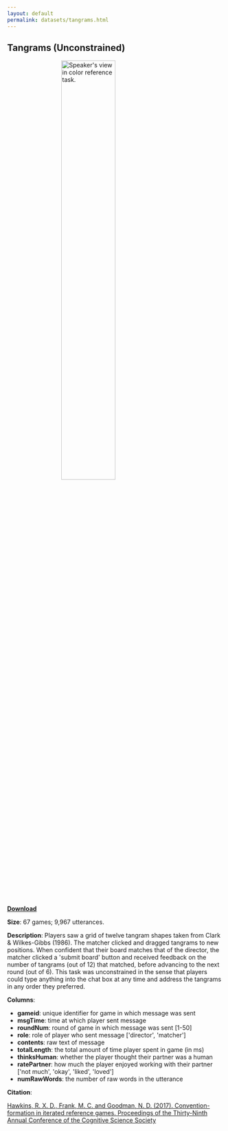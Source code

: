 ```yaml
---
layout: default
permalink: datasets/tangrams.html
---
```


## Tangrams (Unconstrained)

<img alt="Speaker's view in color reference task." src="{{site.url}}{{site.baseurl}}/images/research/tangrams.png" width="50%" style="display: block; margin: auto;"/>

[**Download**](https://raw.githubusercontent.com/hawkrobe/reference_games/master/data/tangrams_unconstrained/tangramsUnconstrainedMessages.csv)

**Size**: 67 games; 9,967 utterances.

**Description**: Players saw a grid of twelve tangram shapes taken from Clark & Wilkes-Gibbs (1986). The matcher clicked and dragged tangrams to new positions. When confident that their board matches that of the director, the matcher clicked a 'submit board' button and received feedback on the number of tangrams (out of 12) that matched, before advancing to the next round (out of 6). This task was unconstrained in the sense that players could type anything into the chat box at any time and address the tangrams in any order they preferred.

**Columns**:

* **gameid**: unique identifier for game in which message was sent
* **msgTime**: time at which player sent message
* **roundNum**: round of game in which message was sent [1-50]
* **role**: role of player who sent message ['director', 'matcher']
* **contents**: raw text of message
* **totalLength**: the total amount of time player spent in game (in ms)
* **thinksHuman**: whether the player thought their partner was a human
* **ratePartner**: how much the player enjoyed working with their partner ['not much', 'okay', 'liked', 'loved']
* **numRawWords**: the number of raw words in the utterance

**Citation**:

[Hawkins, R. X. D., Frank, M. C. and Goodman, N. D. (2017). Convention-formation in iterated reference games. Proceedings of the Thirty-Ninth Annual Conference of the Cognitive Science Society](https://cocolab.stanford.edu/papers/HawkinsGoodman2017-Cogsci.pdf)